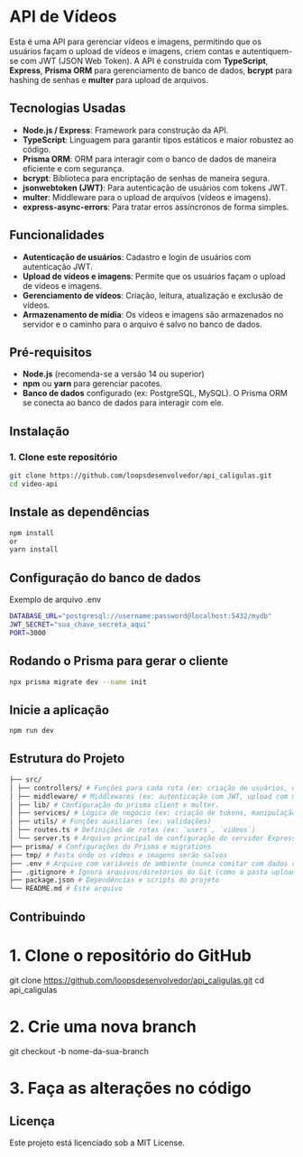 # API de Vídeos

Esta é uma API para gerenciar vídeos e imagens, permitindo que os usuários façam o upload de vídeos e imagens, criem contas e autentiquem-se com JWT (JSON Web Token). A API é construída com **TypeScript**, **Express**, **Prisma ORM** para gerenciamento de banco de dados, **bcrypt** para hashing de senhas e **multer** para upload de arquivos.

## Tecnologias Usadas

- **Node.js / Express**: Framework para construção da API.
- **TypeScript**: Linguagem para garantir tipos estáticos e maior robustez ao código.
- **Prisma ORM**: ORM para interagir com o banco de dados de maneira eficiente e com segurança.
- **bcrypt**: Biblioteca para encriptação de senhas de maneira segura.
- **jsonwebtoken (JWT)**: Para autenticação de usuários com tokens JWT.
- **multer**: Middleware para o upload de arquivos (vídeos e imagens).
- **express-async-errors**: Para tratar erros assíncronos de forma simples.

## Funcionalidades

- **Autenticação de usuários**: Cadastro e login de usuários com autenticação JWT.
- **Upload de vídeos e imagens**: Permite que os usuários façam o upload de vídeos e imagens.
- **Gerenciamento de vídeos**: Criação, leitura, atualização e exclusão de vídeos.
- **Armazenamento de mídia**: Os vídeos e imagens são armazenados no servidor e o caminho para o arquivo é salvo no banco de dados.

## Pré-requisitos

- **Node.js** (recomenda-se a versão 14 ou superior)
- **npm** ou **yarn** para gerenciar pacotes.
- **Banco de dados** configurado (ex: PostgreSQL, MySQL). O Prisma ORM se conecta ao banco de dados para interagir com ele.

## Instalação

### 1. Clone este repositório

```bash
git clone https://github.com/loopsdesenvolvedor/api_caligulas.git
cd video-api
```

## Instale as dependências

```bash
npm install
or
yarn install
```

## Configuração do banco de dados

Exemplo de arquivo .env

```bash
DATABASE_URL="postgresql://username:password@localhost:5432/mydb"
JWT_SECRET="sua_chave_secreta_aqui"
PORT=3000
```

## Rodando o Prisma para gerar o cliente

```bash
npx prisma migrate dev --name init
```

## Inicie a aplicação

```bash
npm run dev
```

## Estrutura do Projeto

```bash
├── src/
│ ├── controllers/ # Funções para cada rota (ex: criação de usuários, upload de vídeos)
│ ├── middleware/ # Middlewares (ex: autenticação com JWT, upload com multer)
│ ├── lib/ # Configuração do prisma client e multer.
│ ├── services/ # Lógica de negócio (ex: criação de tokens, manipulação de arquivos)
│ ├── utils/ # Funções auxiliares (ex: validações)
│ ├── routes.ts # Definições de rotas (ex: `users`, `videos`)
│ └── server.ts # Arquivo principal de configuração do servidor Express
├── prisma/ # Configurações do Prisma e migrations
├── tmp/ # Pasta onde os vídeos e imagens serão salvos
├── .env # Arquivo com variáveis de ambiente (nunca comitar com dados reais)
├── .gitignore # Ignora arquivos/diretórios do Git (como a pasta uploads)
├── package.json # Dependências e scripts do projeto
└── README.md # Este arquivo
```

## Contribuindo

# 1. Clone o repositório do GitHub

git clone https://github.com/loopsdesenvolvedor/api_caligulas.git
cd api_caligulas

# 2. Crie uma nova branch

git checkout -b nome-da-sua-branch

# 3. Faça as alterações no código

## Licença

Este projeto está licenciado sob a MIT License.
